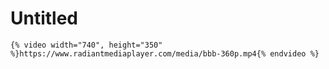 # Untitled

```text
{% video width="740", height="350" %}https://www.radiantmediaplayer.com/media/bbb-360p.mp4{% endvideo %}
```


